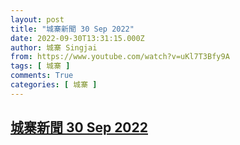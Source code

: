 ```yaml
---
layout: post
title: "城寨新聞 30 Sep 2022"
date: 2022-09-30T13:31:15.000Z
author: 城寨 Singjai
from: https://www.youtube.com/watch?v=uKl7T3Bfy9A
tags: [ 城寨 ]
comments: True
categories: [ 城寨 ]
---
```

<!--1664544675000-->
[城寨新聞 30 Sep 2022](https://www.youtube.com/watch?v=uKl7T3Bfy9A)
------

<div>

</div>
